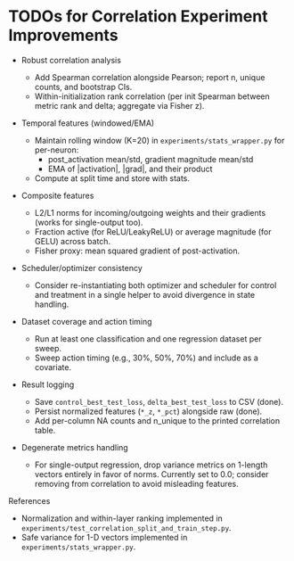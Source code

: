 # TODOs for Correlation Experiment Improvements

- Robust correlation analysis
  - Add Spearman correlation alongside Pearson; report n, unique counts, and bootstrap CIs.
  - Within-initialization rank correlation (per init Spearman between metric rank and delta; aggregate via Fisher z).

- Temporal features (windowed/EMA)
  - Maintain rolling window (K=20) in `experiments/stats_wrapper.py` for per-neuron:
    - post_activation mean/std, gradient magnitude mean/std
    - EMA of |activation|, |grad|, and their product
  - Compute at split time and store with stats.

- Composite features
  - L2/L1 norms for incoming/outgoing weights and their gradients (works for single-output too).
  - Fraction active (for ReLU/LeakyReLU) or average magnitude (for GELU) across batch.
  - Fisher proxy: mean squared gradient of post-activation.

- Scheduler/optimizer consistency
  - Consider re-instantiating both optimizer and scheduler for control and treatment in a single helper to avoid divergence in state handling.

- Dataset coverage and action timing
  - Run at least one classification and one regression dataset per sweep.
  - Sweep action timing (e.g., 30%, 50%, 70%) and include as a covariate.

- Result logging
  - Save `control_best_test_loss`, `delta_best_test_loss` to CSV (done).
  - Persist normalized features (`*_z`, `*_pct`) alongside raw (done).
  - Add per-column NA counts and n_unique to the printed correlation table.

- Degenerate metrics handling
  - For single-output regression, drop variance metrics on 1-length vectors entirely in favor of norms. Currently set to 0.0; consider removing from correlation to avoid misleading features.

References
- Normalization and within-layer ranking implemented in `experiments/test_correlation_split_and_train_step.py`.
- Safe variance for 1-D vectors implemented in `experiments/stats_wrapper.py`.

